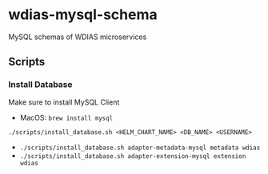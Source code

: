 # wdias-mysql-schema
MySQL schemas of WDIAS microservices

## Scripts
### Install Database
Make sure to install MySQL Client
- MacOS: `brew install mysql`
```
./scripts/install_database.sh <HELM_CHART_NAME> <DB_NAME> <USERNAME>
```
- `./scripts/install_database.sh adapter-metadata-mysql metadata wdias`
- `./scripts/install_database.sh adapter-extension-mysql extension wdias`
